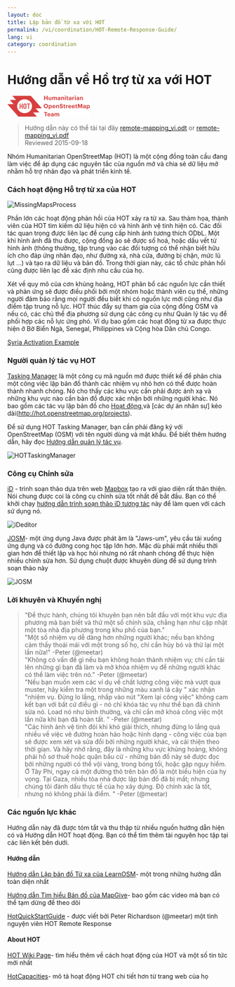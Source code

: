 ```yaml
---
layout: doc
title: Lập bản đồ từ xa với HOT  
permalink: /vi/coordination/HOT-Remote-Response-Guide/ 
lang: vi
category: coordination
---
```


# Hướng dẫn về Hồ trợ từ xa với HOT   

![HotGuideLogo](/images/hot-logo.png)  

> Hướng dẫn này có thể tải tại đây [remote-mapping_vi.odt](/files/remote-mapping_vi.odt) or [remote-mapping_vi.pdf](/files/remote-mapping_vi.pdf)  
> Reviewed 2015-09-18  

Nhóm Humanitarian OpenStreetMap (HOT) là một cộng đồng toàn cầu đang làm việc để áp dụng các nguyên tắc của nguồn mở và chia sẻ dữ liệu mở nhằm hỗ trợ nhân đạo và phát triển kinh tế.  

### Cách hoạt động Hỗ trợ từ xa của HOT 

![MissingMapsProcess](http://hot.openstreetmap.org/sites/default/files/styles/large/public/process.png?itok=jlAYWov0)  

Phần lớn các hoạt động phản hồi của HOT xảy ra từ xa. Sau thảm họa, thành viên của HOT tìm kiếm dữ liệu hiện có và hình ảnh vệ tinh hiện có. Các đối tác quan trọng được liên lạc để cung cấp hình ảnh tương thích ODbL. Một khi hình ảnh đã thu được, cộng đồng ảo sẽ được số hoá, hoặc dấu vết từ hình ảnh (thông thường, tập trung vào các đối tượng có thể nhận biết hữu ích cho đáp ứng nhân đạo, như đường xá, nhà cửa, đường bị chặn, mức lũ lụt ...) và tạo ra dữ liệu và bản đồ. Trong thời gian này, các tổ chức phản hồi cũng được liên lạc để xác định nhu cầu của họ.  

Xét về quy mô của cơn khủng hoảng, HOT phân bổ các nguồn lực cần thiết và phản ứng sẽ được điều phối bởi một nhóm hoặc thành viên cụ thể, những người đảm bảo rằng mọi người đều biết khi có nguồn lực mới cũng như địa điểm tập trung nỗ lực. HOT thúc đẩy sự tham gia của cộng đồng OSM và nếu có, các chủ thể địa phương sử dụng các công cụ như Quản lý tác vụ để phối hợp các nỗ lực ứng phó. Ví dụ bao gồm các hoạt động từ xa được thực hiện ở Bờ Biển Ngà, Senegal, Philippines và Cộng hòa Dân chủ Congo.  

[Syria Activation Example](http://hot.openstreetmap.org/updates/2013-01-28_syria_activation)  

### Người quản lý tác vụ HOT 

[Tasking Manager](http://tasks.hotosm.org/) là một công cụ mã nguồn mở được thiết kế để phân chia một công việc lập bản đồ thành các nhiệm vụ nhỏ hơn có thể được hoàn thành nhanh chóng. Nó cho thấy các khu vực cần phải được ánh xạ và những khu vực nào cần bản đồ được xác nhận bởi những người khác. Nó bao gồm các tác vụ lập bản đồ cho [Hoạt động](http://wiki.openstreetmap.org/wiki/HOT_activation),và [các dự án nhân sự] kéo dài(http://hot.openstreetmap.org/projects).  

Để sử dụng HOT Tasking Manager, bạn cần phải đăng ký với OpenStreetMap (OSM) với tên người dùng và mật khẩu. Để biết thêm hướng dẫn, hãy đọc [Hướng dẫn quản lý tác vụ](http://learnosm.org/en/coordination/tasking-manager/).  

![HOTTaskingManager](http://hot.openstreetmap.org/sites/default/files/styles/large/public/task_manager_v2_screenshot_CAR_example.png?itok=Q35ytxKl)  

### Công cụ Chỉnh sửa 

[iD](http://learnosm.org/vi/beginner/id-editor/) - trình soạn thảo dựa trên web [Mapbox](www.mapbox.com) tạo ra với giao diện rất thân thiện. Nói chung được coi là công cụ chỉnh sửa tốt nhất để bắt đầu. Bạn có thể khởi chạy [hướng dẫn trình soạn thảo iD tương tác](http://ideditor.com/) này để làm quen với cách sử dụng nó.  

![iDeditor](https://blog.openstreetmap.org/wp-content/uploads/2013/08/id-editor-sotm-us-2013-venue-screenshot.png)  


[JOSM](https://josm.openstreetmap.de/)- một ứng dụng Java được phát âm là "Jaws-um", yêu cầu tải xuống ứng dụng và có đường cong học tập lớn hơn. Mặc dù phải mất nhiều thời gian hơn để thiết lập và học hỏi nhưng nó rất nhanh chóng để thực hiện nhiều chỉnh sửa hơn. Sử dụng chuột được khuyên dùng để sử dụng trình soạn thảo này  

![JOSM](http://njgeo.org/wp-content/uploads/2010/07/josm_osm_editor.png)  

### Lời khuyên và Khuyến nghị

> "Để thực hành, chúng tôi khuyên bạn nên bắt đầu với một khu vực địa phương mà bạn biết và thử một số chỉnh sửa, chẳng hạn như cập nhật một tòa nhà địa phương trong khu phố của bạn."  
> "Một số nhiệm vụ dễ dàng hơn những người khác; nếu bạn không cảm thấy thoải mái với một trong số họ, chỉ cần hủy bỏ và thử lại một lần nữa!" -Peter (@meetar)  
> "Không có vấn đề gì nếu bạn không hoàn thành nhiệm vụ; chỉ cần tải lên những gì bạn đã làm và mở khóa nhiệm vụ để những người khác có thể làm việc trên nó." -Peter (@meetar)  
> "Nếu bạn muốn xem các ví dụ về chất lượng công việc mà vượt qua muster, hãy kiểm tra một trong những màu xanh lá cây " xác nhận "nhiệm vụ. Đừng lo lắng, nhấp vào nút "Xem lại công việc" không cam kết bạn với bất cứ điều gì - nó chỉ khóa tác vụ như thể bạn đã chỉnh sửa nó. Load nó như bình thường, và chỉ cần mở khoá công việc một lần nữa khi bạn đã hoàn tất. " -Peter (@meetar)  
> "Các hình ảnh vệ tinh đôi khi khó giải thích, nhưng đừng lo lắng quá nhiều về việc vẽ đường hoàn hảo hoặc hình dạng - công việc của bạn sẽ được xem xét và sửa đổi bởi những người khác, và cải thiện theo thời gian. Và hãy nhớ rằng, đây là những khu vực khủng hoảng, không phải hồ sơ thuế hoặc quận bầu cử - những bản đồ này sẽ được đọc bởi những người có thể vội vàng, trong bóng tối, hoặc gặp nguy hiểm. Ở Tây Phi, ngay cả một đường thô trên bản đồ là một biểu hiện của hy vọng. Tại Gaza, nhiều tòa nhà được lập bản đồ đã bị mất; nhưng chúng tôi đánh dấu thực tế của họ xây dựng. Độ chính xác là tốt, nhưng nó không phải là điểm. " -Peter (@meetar)  
 
### Các nguồn lực khác 

Hướng dẫn này đã được tóm tắt và thu thập từ nhiều nguồn hướng dẫn hiện có và Hướng dẫn HOT hoạt động. Bạn có thể tìm thêm tài nguyên học tập tại các liên kết bên dưới.  

#### Hướng dẫn

[Hướng dẫn Lập bản đồ Từ xa của LearnOSM](http://learnosm.org/vi/coordination/remote/)- một trong những hướng dẫn toàn diện nhất  

[Hướng dẫn Tìm hiểu Bản đồ của MapGive](http://mapgive.state.gov/learn-to-map/)- bao gồm các video mà bạn có thể tạm dừng để theo dõi  

[HotQuickStartGuide](https://gist.github.com/meetar/b9929dfec129d1d7f5f2) - được viết bởi Peter Richardson (@meetar) một tình nguyện viên HOT Remote Response  

#### About HOT 

[HOT Wiki Page](http://wiki.openstreetmap.org/wiki/Humanitarian_OSM_Team)-  tìm hiểu thêm về cách hoạt động của HOT và một số tin tức mới nhất  

[HotCapacities](http://hot.openstreetmap.org/about/hot_capacities)- mô tả hoạt động HOT chi tiết hơn từ trang web của họ  